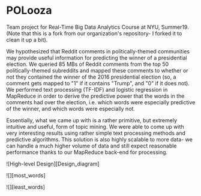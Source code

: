 # POLooza
Team project for Real-Time Big Data Analytics Course at NYU, Summer19. (Note that this is a fork from our organization's repository- I forked it to clean it up a bit). 

We hypothesized that Reddit comments in politically-themed communities may provide useful information for predicting the winner of a presidential election. We queried 85 MBs of Reddit comments from the top 50 politically-themed subreddits and mapped these comments to whether or not they contained the winner of the 2016 presidential election (so, a comment gets mapped to "1" if it contains "Trump", and "0" if it does not). We performed text processing (TF-IDF) and logistic regression in MapReduce in order to derive the predictive power that the words in the comments had over the election, i.e. which words were especially predictive of the winner, and which words were especially not. 

Essentially, what we came up with is a rather primitive, but extremely intuitive and useful, form of topic mining. We were able to come up with very interesting results using rather simple text processing methods and predictive algorithms. This solution is also highly scalable to more data- we can handle a much higher volume of data and still expect reasonable performance thanks to our MapReduce back-end for processing. 

![High-level Design][Design_diagram]

![][most_words]

![][least_words]